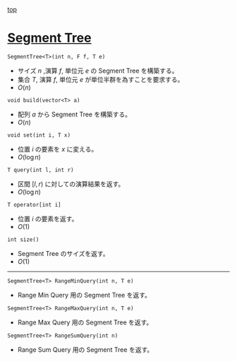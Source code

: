 [top](../README.md)

# [Segment Tree](./segt.hpp)

`SegmentTree<T>(int n, F f, T e)`
- サイズ $n$ ,演算 $f$, 単位元 $e$ の Segment Tree を構築する。
- 集合 $T$, 演算 $f$, 単位元 $e$ が単位半群を為すことを要求する。
- $O(n)$

`void build(vector<T> a)`
- 配列 $a$ から Segment Tree を構築する。
- $O(n)$

`void set(int i, T x)`
- 位置 $i$ の要素を $x$ に変える。
- $O(\log{n})$

`T query(int l, int r)`
- 区間 $[l, r)$ に対しての演算結果を返す。
- $O(\log{n})$

`T operator[int i]`
- 位置 $i$ の要素を返す。
- $O(1)$

`int size()`
- Segment Tree のサイズを返す。
- $O(1)$

---

`SegmentTree<T> RangeMinQuery(int n, T e)`
- Range Min Query 用の Segment Tree を返す。

`SegmentTree<T> RangeMaxQuery(int n, T e)`
- Range Max Query 用の Segment Tree を返す。

`SegmentTree<T> RangeSumQuery(int n)`
- Range Sum Query 用の Segment Tree を返す。